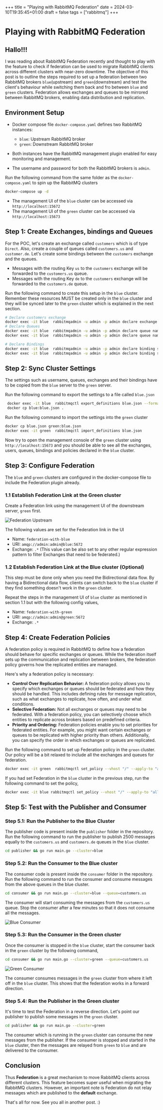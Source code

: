 +++
title = "Playing with RabbitMQ Federation"
date = 2024-03-10T19:35:45+01:00
draft = false
tags = ["rabbitmq"]
+++

# Playing with RabbitMQ Federation

## Hallo!!!

I was reading about RabbitMQ Federation recently and thought to play with the feature to check if federation can be used to migrate RabbitMQ clients across different clusters with near-zero downtime. The objective of this post is to outline the steps required to set up a federation between two RabbitMQ brokers `blue`(upstream) and `green`(downstream) and test the client's behaviour while switching them back and fro between `blue` and `green` clusters. Federation allows exchanges and queues to be mirrored between RabbitMQ brokers, enabling data distribution and replication.

## Environment Setup

- Docker compose file `docker-compose.yaml` defines two RabbitMQ instances:
    - `blue`: Upstream RabbitMQ broker
    - `green`: Downstream RabbitMQ broker

- Both instances have the RabbitMQ management plugin enabled for easy monitoring and management.
- The username and password for both the RabbitMQ brokers is `admin`.

Run the following command from the same folder as the `docker-compose.yaml` to spin up the RabbitMQ clusters
```bash
docker-compose up -d
```

- The management UI of the `blue` cluster can be accessed via `http://localhost:15672`
- The management UI of the `green` cluster can be accessed via `http://localhost:15673`

## Step 1: Create Exchanges, bindings and Queues

For the POC, let's create an exchange called `customers` which is of type `Direct`. Also, create a couple of queues called `customers.us` and `customer.de`.
Let's create some bindings between the `customers` exchange and the queues.

- Messages with the routing Key `us` to the `customers` exchange will be forwarded to the `customers.us` queue.
- Messages with the routing Key `de` to the `customers` exchange will be forwarded to the `customers.de` queue.

Run the following command to create this setup in the `blue` cluster. Remember these resources MUST be created only in the `blue` cluster and they will be synced later to the `green` cluster which is explained in the next section.

```bash
# Declare customers exchange
docker exec -it blue  rabbitmqadmin -u admin -p admin declare exchange name=customers type=direct
# Declare Queues
docker exec -it blue  rabbitmqadmin -u admin -p admin declare queue name=customers.us durable=true
docker exec -it blue  rabbitmqadmin -u admin -p admin declare queue name=customers.de durable=true

# Declare Bindings
docker exec -it blue  rabbitmqadmin -u admin -p admin declare binding source=customers destination=customers.us routing_key=us
docker exec -it blue  rabbitmqadmin -u admin -p admin declare binding source=customers destination=customers.de routing_key=de

```
## Step 2: Sync Cluster Settings

The settings such as username, queues, exchanges and their bindings have to be copied from the `blue` server to the `green` server.

Run the following command to export the settings to a file called `blue.json`

```bash
 docker exec -it blue  rabbitmqctl export_definitions blue.json --format json
 docker cp blue:blue.json .
```

Run the following command to import the settings into the `green` cluster

```bash
docker cp blue.json green:blue.json
docker exec -it green  rabbitmqctl import_definitions blue.json
```

Now try to open the management console of the `green` cluster using `http://localhost:15673` and you should be able to see all the exchanges, users, queues, bindings and policies declared in the `blue` cluster.

## Step 3: Configure Federation

The `blue` and `green` clusters are configured in the docker-compose file to include the Federation plugin already. 

### 1.1 Establish Federation Link at the Green cluster

Create a Federation link using the management UI of the downstream server, `green` first.

![Federation Upstream](/federation-upstream.png)

The following values are set for the Federation link in the UI

- Name: `federation-with-blue`
- URI: `amqp://admin:admin@blue:5672`
- Exchange: `.*` (This value can be also set to any other regular expression pattern to filter Exchanges that need to be federated.)

### 1.2 Establish Federation Link at the Blue cluster (Optional)

This step must be done only when you need the Bidirectional data flow. By having a Bidirectional data flow, clients can switch back to the `blue` cluster if they find something doesn't work in the `green` cluster.

Repeat the steps in the management UI of `blue` cluster as mentioned in section 1.1 but with the following config values, 

- Name: `federation-with-green`
- URI: `amqp://admin:admin@green:5672`
- Exchange: `.*`

## Step 4: Create Federation Policies

A federation policy is required in RabbitMQ to define how a federation should behave for specific exchanges or queues. While the federation itself sets up the communication and replication between brokers, the federation policy governs how the replicated entities are managed.

Here's why a federation policy is necessary:

- **Control Over Replication Behavior:** A federation policy allows you to specify which exchanges or queues should be federated and how they should be handled. This includes defining rules for message replication, such as what exchanges to replicate, how often, and under what conditions.
- **Selective Federation:** Not all exchanges or queues may need to be federated. With a federation policy, you can selectively choose which entities to replicate across brokers based on predefined criteria.
- **Priority and Ordering:** Federation policies enable you to set priorities for federated entities. For example, you might want certain exchanges or queues to be replicated with higher priority than others. Additionally, you can specify the order in which exchanges or queues are replicated. 

Run the following command to set up Federation policy in the `green` cluster. Our policy will be a bit relaxed to include all the exchanges and queues for federation.

```bash
docker exec -it green  rabbitmqctl set_policy --vhost "/" --apply-to "all" federation ".*" '{"federation-upstream-set": "all"}'
```

If you had set Federation in the `blue` cluster in the previous step, run the following command to set the policy, 

```bash
docker exec -it blue rabbitmqctl set_policy --vhost "/" --apply-to "all" federation ".*" '{"federation-upstream-set": "all"}'
```

## Step 5: Test with the Publisher and Consumer

### Step 5.1: Run the Publisher to the Blue Cluster

The publisher code is present inside the `publisher` folder in the repository. Run the following command to run the publisher to publish 2500 messages equally to the `customers.us` and `customers.de` queues in the `blue` cluster.

```bash
cd publisher && go run main.go --cluster=blue
```

### Step 5.2: Run the Consumer to the Blue cluster

The consumer code is present inside the `consumer` folder in the repository. Run the following command to run the consumer and consume messages from the above queues in the blue cluster.

```bash
cd consumer && go run main.go --cluster=blue --queue=customers.us
```

The consumer will start consuming the messages from the `customers.us` queue. Stop the consumer after a few minutes so that it does not consume all the messages.

![Blue Consumer](/consumer-blue.png)

### Step 5.3: Run the Consumer in the Green cluster

Once the consumer is stopped in the `blue` cluster, start the consumer back in the `green` cluster by the following command,

```bash
cd consumer && go run main.go --cluster=green --queue=customers.us
```

![Green Consumer](/consumer-green.png)

The consumer consumes messages in the `green` cluster from where it left off in the `blue` cluster. This shows that the federation works in a forward direction.

### Step 5.4: Run the Publisher in the Green cluster

It's time to test the Federation in a reverse direction. Let's point our publisher to publish some messages in the `green` cluster.

```bash
cd publisher && go run main.go --cluster=green
```

The consumer which is running in the `green` cluster can consume the new messages from the publisher. If the consumer is stopped and started in the `blue` cluster, then the messages are relayed from `green` to `blue` and are delivered to the consumer.

## Conclusion

Thus **Federation** is a great mechanism to move RabbitMQ clients across different clusters. This feature becomes super useful when migrating the RabbitMQ clusters. However, an important note is Federation do not relay messages which are published to the **default** exchange.

That's all for now. See you all in another post. :)
